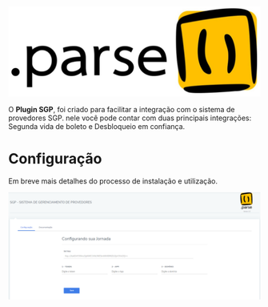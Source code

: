 

![N|Solid](https://raw.githubusercontent.com/Wilkor/img-clonebots/main/logoParseHorizontal.jpeg)


O **Plugin SGP**, foi criado para facilitar a integração com o sistema de provedores SGP. nele você pode contar com duas principais integrações: Segunda vida de boleto e Desbloqueio em confiança.


# Configuração
Em breve mais detalhes do processo de instalação e utilização.
 

![N|Solid](https://raw.githubusercontent.com/Wilkor/doc-plugin-sgp/main/plugin-sgp.png)
 



